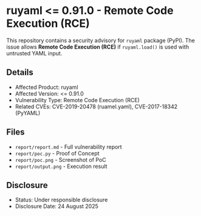 # ruyaml <= 0.91.0 - Remote Code Execution (RCE)

This repository contains a security advisory for `ruyaml` package (PyPI).
The issue allows **Remote Code Execution (RCE)** if `ruyaml.load()` 
is used with untrusted YAML input.

## Details
- Affected Product: ruyaml
- Affected Version: <= 0.91.0
- Vulnerability Type: Remote Code Execution (RCE)
- Related CVEs: CVE-2019-20478 (ruamel.yaml), CVE-2017-18342 (PyYAML)

## Files
- `report/report.md` - Full vulnerability report
- `report/poc.py` - Proof of Concept
- `report/poc.png` - Screenshot of PoC
- `report/output.png` - Execution result

## Disclosure
- Status: Under responsible disclosure
- Disclosure Date: 24 August 2025
